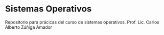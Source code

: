 # Sistemas Operativos
Repositorio para prácicas del curso de sistemas operativos.
Prof. Lic. Carlos Alberto Zúñiga Amador
